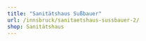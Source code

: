 ```yaml
---
title: "Sanitätshaus Sußbauer"
url: /innsbruck/sanitaetshaus-sussbauer-2/
shop: Sanitätshaus
---
```


